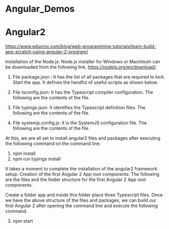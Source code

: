 # Angular_Demos

# Angular2

https://www.eduonix.com/blog/web-programming-tutorials/learn-build-app-scratch-using-angular-2-program/

Installation of the Node.js: Node.js installer for Windows or Macintosh can be downloaded from the following link.
https://nodejs.org/en/download/

1. File package.json : It has the list of all packages that are required to kick Start the app. It defines the handful of useful scripts as shown below.

2. File tsconfig.json: It has the Typescript compiler configuration. The following are the contents of the file.

3. File typings.json: It identifies the Typescript definition files. The following are the contents of the file.

4. File systemjs.config.js: It is the SystemJS configuration file. The following are the contents of the file.

At this, we are all set to install angular2 files and packages after executing the following command on the command line.

1. npm install
2. npm run typings install



It takes a moment to complete the installation of the angular2 framework setup.
Creation of the first Angular 2 App root components: The following are the files and the folder structure for the first Angular 2 App root components.

Create a folder app and inside this folder place  three Typescript files.
Once we have the above structure of the files and packages, we can build our first Angular 2 after opening the command line and execute the following command.

3. npm start
